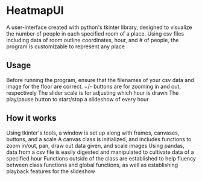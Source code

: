 # HeatmapUI

A user-interface created with python's tkinter library, designed to visualize the number of people in each specified room of a place.
Using csv files including data of room outline coordinates, hour, and # of people, the program is customizable to represent any place

## Usage

Before running the program, ensure that the filenames of your csv data and image for the floor are correct.
+/- buttons are for zooming in and out, respectively
The slider scale is for adjusting which hour is drawn
The play/pause button to start/stop a slideshow of every hour

## How it works

Using tkinter's tools, a window is set up along with frames, canvases, buttons, and a scale
A canvas class is initialized, and includes functions to zoom in/out, pan, draw out data given, and scale images
Using pandas, data from a csv file is easily digested and manipulated to cultivate data of a specified hour
Functions outside of the class are established to help fluency between class functions and global functions, as well as establishing playback features for the slideshow

